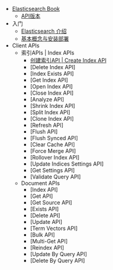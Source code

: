 <!-- docs/_sidebar.md -->

* [Elasticsearch Book](/)
  * [API版本](/version)
* 入门
  * [Elasticsearch 介绍](/notes/es_basic)
  * [基本概念与安装部署](/notes/es_contents)
* Client APIs
  * 索引APIs | Index APIs
    * [创建索引API | Create Index API](/apis/index/create_index)
    * [Delete Index API]
    * [Index Exists API]
    * [Get Index API]
    * [Open Index API]
    * [Close Index API]
    * [Analyze API]
    * [Shrink Index API]
    * [Split Index API]
    * [Clone Index API]
    * [Refresh API]
    * [Flush API]
    * [Flush Synced API]
    * [Clear Cache API]
    * [Force Merge API]
    * [Rollover Index API]
    * [Update Indices Settings API]
    * [Get Settings API]
    * [Validate Query API]
  * Document APIs
    * [Index API]
    * [Get API]
    * [Get Source API]
    * [Exists API]
    * [Delete API]
    * [Update API]
    * [Term Vectors API]
    * [Bulk API]
    * [Multi-Get API]
    * [Reindex API]
    * [Update By Query API]
    * [Delete By Query API]
